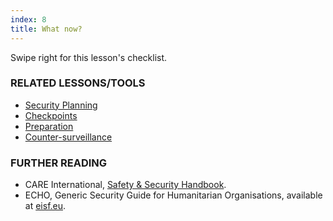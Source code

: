 ```yaml
---
index: 8
title: What now?
---
```

Swipe right for this lesson's checklist.

### RELATED LESSONS/TOOLS

*   [Security Planning](umbrella://assess-your-risk/security-planning)
*   [Checkpoints](umbrella://travel/checkpoints)
*   [Preparation](umbrella://travel/preparation)
*	[Counter-surveillance](umbrella://operations/counter/surveillance/expert)

### FURTHER READING

*   CARE International, [Safety & Security Handbook](https://www.eisf.eu/wp-content/uploads/2014/09/0614-Macpherson-2004-CARE-International-Safety-and-Security-Handbook.pdf).
*   ECHO, Generic Security Guide for Humanitarian Organisations, available at [eisf.eu](https://www.eisf.eu/library/generic-security-guide-for-humanitarian-organisations/).